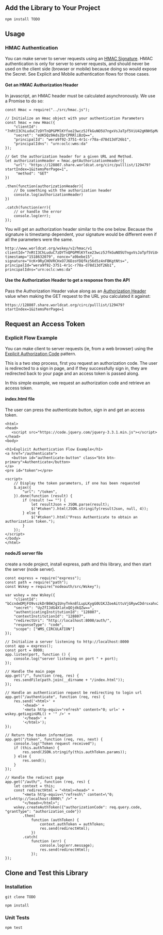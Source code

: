 ## Add the Library to Your Project

```
npm install TODO
```

## Usage

### HMAC Authentication

You can make server to server requests using an [HMAC Signature](https://www.oclc.org/developer/develop/authentication/hmac-signature.en.html). HMAC authentication is only for server to server requests, and should never be used on the client side (browser or mobile) because doing so would expose the Secret. See Explicit and Mobile authentication flows for those cases.

#### Get an HMAC Authorization Header

In javascript, an HMAC header must be calculated asynchronously. We use a Promise to do so:

```
const Hmac = require("../src/hmac.js");

// Initialize an Hmac object with your authentication Parameters
const hmac = new Hmac({
    "clientId": "7nRtI3ChLuduC7zDYTnQPGPMlKYfxe23wcz5JfkGuNO5U7ngxVsJaTpf5ViU42gKNHSpMawWucOBOy5H3",
    "secret": "eUK5Qz9AdsZQrCPRRliBzQ==",
    "principalId": "wera9f92-3751-4r1c-r78a-d78d13df26b1",
    "principalIdns": "urn:oclc:wms:da"
});

// Get the authorization header for a given URL and Method.
let authorizationHeader = hmac.getAuthorizationHeader({
    "url": "https://128807.share.worldcat.org/circ/pulllist/129479?startIndex=1&itemsPerPage=1",
     "method": "GET"
})

.then(function(authorizationHeader){
    // Do something with the authorization header
    console.log(authorizationHeader)
})

.catch(function(err){
    // or handle the error
    console.log(err);
});

```

You will get an authorization header similar to the one below. Because the signature is timestamp dependent, your signature would be different even if all the parameters were the same.

```
http://www.worldcat.org/wskey/v2/hmac/v1
clientId="7nRtI3ChLuduC7zDYTnQPGPMlKYfxe23wcz5JfkGuNO5U7ngxVsJaTpf5ViU42gKNHSpMawWucOBOy5H3",
timestamp="1518632079", nonce="a9bebe15", signature="VcK+9RyCHOVRCHxO7J6DzoYDQfkz56d5z4nFBKgtNts=",
principalId="wera9f92-3751-4r1c-r78a-d78d13df26b1", principalIdns="urn:oclc:wms:da"
```

#### Use the Authorization Header to get a response from the API

Pass the Authorization Header value along as an [Authorization Header](https://developer.mozilla.org/en-US/docs/Web/HTTP/Headers/Authorization) value when making the GET request to the URL you calculated it against:

```https://128807.share.worldcat.org/circ/pulllist/129479?startIndex=1&itemsPerPage=1```

## Request an Access Token

### Explicit Flow Example

You can make client to server requests (ie, from a web browser) using the [Explicit Authorization Code](https://www.oclc.org/developer/develop/authentication/access-tokens/explicit-authorization-code.en.html) pattern.

This is a two step process, first you request an authorization code. The user is redirected to a sign in page, and if they successfully sign in, they are redirected back to your page and an access token is passed along.

In this simple example, we request an authorization code and retrieve an access token.

#### index.html file

The user can press the authenticate button, sign in and get an access token.

```
<html>
<head>
   <script src="https://code.jquery.com/jquery-3.3.1.min.js"></script>
</head>
<body>

<h1>Explicit Authentication Flow Example</h1>
<a href="/authenticate">
   <button id="authenticate-button" class="btn btn-primary">Authenticate</button>
</a>
<pre id="token"></pre>

<script>
    // Display the token parameters, if one has been requested
    $.ajax({
        "url": "/token",
    }).done(function (result) {
        if (result !== "") {
            let resultJson = JSON.parse(result);
            $("#token").html(JSON.stringify(resultJson, null, 4));
        } else {
            $("#token").html("Press Authenticate to obtain an authorization token.");
        }
    });
</script>
</body>
</html>
```

#### nodeJS server file

create a node project, install express, path and this library, and then start the server (node server).

```
const express = require("express");
const path = require("path");
const Wskey = require("nodeauth/src/Wskey");

var wskey = new Wskey({
    "clientId": "bCcndeDMjFO9vszkDrB6WJg1UnyTnkn8lLupLKygG0U1KJZoeAittuVjGRywCDdrsxahv2bsjtKq6hLM",
    "secret": "UyZfIJdG4XlatxQOjdkQZw==",
    "authenticatingInstitutionId": "128807",
    "contextInstitutionId": "128807",
    "redirectUri": "http://localhost:8000/auth/",
    "responseType": "code",
    "scope": ["WMS_CIRCULATION"]
});

// Initialize a server listening to http://localhost:8000
const app = express();
const port = 8000;
app.listen(port, function () {
    console.log("server listening on port " + port);
});

// Handle the main page
app.get("/", function (req, res) {
    res.sendFile(path.join(__dirname + "/index.html"));
});

// Handle an authentication request be redirecting to login url
app.get("/authenticate", function (req, res) {
    res.send('<html>' +
        '<head>' +
        '<meta http-equiv="refresh" content="0; url=' + wskey.getLoginURL() + '" />' +
        '</head>' +
        '</html>');
});

// Return the token information
app.get("/token", function (req, res, next) {
    console.log("Token request received");
    if (this.authToken) {
        res.send(JSON.stringify(this.authToken.params));
    } else {
        res.send();
    }
});

// Handle the redirect page
app.get("/auth/", function (req, res) {
    let context = this;
    const redirectHtml = "<html><head>" +
        "<meta http-equiv=\"refresh\" content=\"0; url=http://localhost:8000\" />" +
        "</head></html>";
    wskey.createAuthToken({"authorizationCode": req.query.code, "grantType": "authorization_code"})
        .then(
            function (authToken) {
                context.authToken = authToken;
                res.send(redirectHtml);
            })
        .catch(
            function (err) {
                console.log(err.message);
                res.send(redirectHtml);
            });
});
```

## Clone and Test this Library

### Installation

```
git clone TODO

npm install
```

### Unit Tests

```
npm test
```